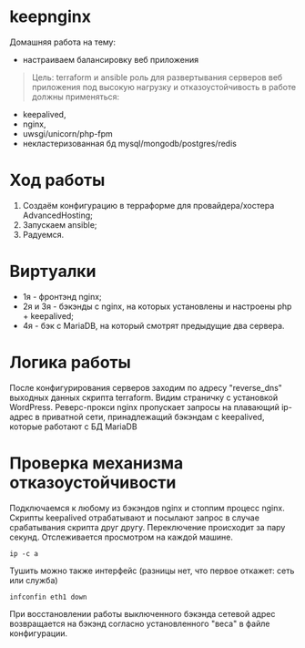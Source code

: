 # keepnginx
Домашняя работа на тему:
* настраиваем балансировку веб приложения
> Цель: terraform и ansible роль для развертывания серверов веб приложения под высокую нагрузку и отказоустойчивость
  в работе должны применяться:
  - keepalived,
  - nginx,
  - uwsgi/unicorn/php-fpm
  - некластеризованная бд mysql/mongodb/postgres/redis
 >
# Ход работы
1. Создаём конфигурацию в терраформе для провайдера/хостера AdvancedHosting;
2. Запускаем ansible;
3. Радуемся.

# Виртуалки
+ 1я      - фронтэнд nginx;
+ 2я и 3я - бэкэнды c nginx, на которых установлены и настроены php + keepalived;
+ 4я      - бэк с MariaDB, на который смотрят предыдущие два сервера.

# Логика работы
После конфигурирования серверов заходим по адресу "reverse_dns" выходных данных скрипта terraform. Видим страничку с установкой WordPress. Реверс-прокси nginx пропускает запросы на плавающий ip-адрес в приватной сети, принадлежащий бэкэндам с keepalived, которые работают с БД MariaDB

# Проверка механизма отказоустойчивости
Подключаемся к любому из бэкэндов nginx и стоппим процесс nginx. Скрипты keepalived отрабатывают и посылают запрос в случае срабатывания скрипта друг другу. Переключение происходит за пару секунд. Отслеживается просмотром на каждой машине.
```
ip -c a
```
Тушить можно также интерфейс (разницы нет, что первое откажет: сеть или служба)
```
infconfin eth1 down
```
При восстановлении работы выключенного бэкэнда сетевой адрес возвращается на бэкэнд согласно установленного "веса" в файле конфигурации.

